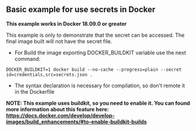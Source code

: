 ## Basic example for use secrets in Docker

**This example works in Docker 18.09.0 or greater**

This example is only to demonstrate that the secret can be accessed. The final image built will not have the secret file.

- For Build the image exporting DOCKER_BUILDKIT variable use the next command:

`DOCKER_BUILDKIT=1 docker build --no-cache --progress=plain --secret id=credentials,src=secrets.json .`

- The syntax declaration is necessary for compilation, so don't remote it in the Dockerfile

**NOTE: This example uses buildkit, so you need to enable it. You can found more information about this feature here: https://docs.docker.com/develop/develop-images/build_enhancements/#to-enable-buildkit-builds**